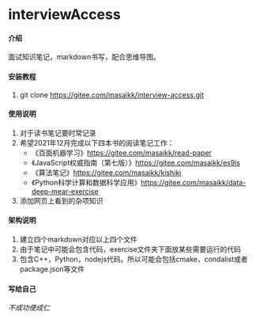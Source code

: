 # interviewAccess

#### 介绍
面试知识笔记，markdown书写，配合思维导图。


#### 安装教程

1.  git clone https://gitee.com/masaikk/interview-access.git

#### 使用说明

1.  对于读书笔记要时常记录
2.  希望2021年12月完成以下四本书的阅读笔记工作：
      +  《百面机器学习》https://gitee.com/masaikk/read-paper
      +  《JavaScript权威指南（第七版）》https://gitee.com/masaikk/es9js
      +  《算法笔记》https://gitee.com/masaikk/kishiki
      +  《Python科学计算和数据科学应用》https://gitee.com/masaikk/data-deep-mear-exercise
3.  添加网页上看到的杂项知识

#### 架构说明

1.  建立四个markdown对应以上四个文件
2.  由于笔记中可能会包含代码，exercise文件夹下面放某些需要运行的代码
3.  包含C++，Python，nodejs代码。所以可能会包括cmake，condalist或者package.json等文件

#### 写给自己

*不成功便成仁*

